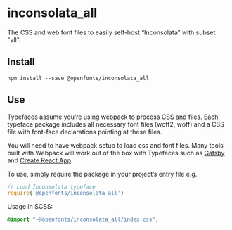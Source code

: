
# inconsolata_all

The CSS and web font files to easily self-host “Inconsolata” with subset "all".

## Install

`npm install --save @openfonts/inconsolata_all`

## Use

Typefaces assume you’re using webpack to process CSS and files. Each typeface
package includes all necessary font files (woff2, woff) and a CSS file with
font-face declarations pointing at these files.

You will need to have webpack setup to load css and font files. Many tools built
with Webpack will work out of the box with Typefaces such as [Gatsby](https://github.com/gatsbyjs/gatsby)
and [Create React App](https://github.com/facebookincubator/create-react-app).

To use, simply require the package in your project’s entry file e.g.

```javascript
// Load Inconsolata typeface
require('@openfonts/inconsolata_all')
```

Usage in SCSS:
```scss
@import "~@openfonts/inconsolata_all/index.css";
```
